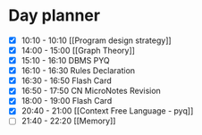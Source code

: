 

# Day planner

- [x] 10:10 - 10:10 [[Program design strategy]]
- [x] 14:00 - 15:00 [[Graph Theory]]
- [x] 15:10 - 16:10 DBMS PYQ
- [x] 16:10 - 16:30 Rules Declaration
- [x] 16:30 - 16:50 Flash Card
- [x] 16:50 - 17:50 CN MicroNotes Revision
- [x] 18:00 - 19:00 Flash Card
- [x] 20:40 - 21:00 [[Context Free Language - pyq]]
- [ ] 21:40 - 22:20 [[Memory]]